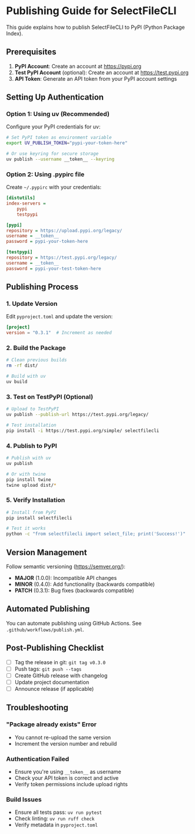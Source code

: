 # Publishing Guide for SelectFileCLI

This guide explains how to publish SelectFileCLI to PyPI (Python Package Index).

## Prerequisites

1. **PyPI Account**: Create an account at https://pypi.org
2. **Test PyPI Account** (optional): Create an account at https://test.pypi.org
3. **API Token**: Generate an API token from your PyPI account settings

## Setting Up Authentication

### Option 1: Using uv (Recommended)

Configure your PyPI credentials for uv:

```bash
# Set PyPI token as environment variable
export UV_PUBLISH_TOKEN="pypi-your-token-here"

# Or use keyring for secure storage
uv publish --username __token__ --keyring
```

### Option 2: Using .pypirc file

Create `~/.pypirc` with your credentials:

```ini
[distutils]
index-servers =
    pypi
    testpypi

[pypi]
repository = https://upload.pypi.org/legacy/
username = __token__
password = pypi-your-token-here

[testpypi]
repository = https://test.pypi.org/legacy/
username = __token__
password = pypi-your-test-token-here
```

## Publishing Process

### 1. Update Version

Edit `pyproject.toml` and update the version:

```toml
[project]
version = "0.3.1"  # Increment as needed
```

### 2. Build the Package

```bash
# Clean previous builds
rm -rf dist/

# Build with uv
uv build
```

### 3. Test on TestPyPI (Optional)

```bash
# Upload to TestPyPI
uv publish --publish-url https://test.pypi.org/legacy/

# Test installation
pip install -i https://test.pypi.org/simple/ selectfilecli
```

### 4. Publish to PyPI

```bash
# Publish with uv
uv publish

# Or with twine
pip install twine
twine upload dist/*
```

### 5. Verify Installation

```bash
# Install from PyPI
pip install selectfilecli

# Test it works
python -c "from selectfilecli import select_file; print('Success!')"
```

## Version Management

Follow semantic versioning (https://semver.org/):
- **MAJOR** (1.0.0): Incompatible API changes
- **MINOR** (0.4.0): Add functionality (backwards compatible)
- **PATCH** (0.3.1): Bug fixes (backwards compatible)

## Automated Publishing

You can automate publishing using GitHub Actions. See `.github/workflows/publish.yml`.

## Post-Publishing Checklist

- [ ] Tag the release in git: `git tag v0.3.0`
- [ ] Push tags: `git push --tags`
- [ ] Create GitHub release with changelog
- [ ] Update project documentation
- [ ] Announce release (if applicable)

## Troubleshooting

### "Package already exists" Error
- You cannot re-upload the same version
- Increment the version number and rebuild

### Authentication Failed
- Ensure you're using `__token__` as username
- Check your API token is correct and active
- Verify token permissions include upload rights

### Build Issues
- Ensure all tests pass: `uv run pytest`
- Check linting: `uv run ruff check`
- Verify metadata in `pyproject.toml`
